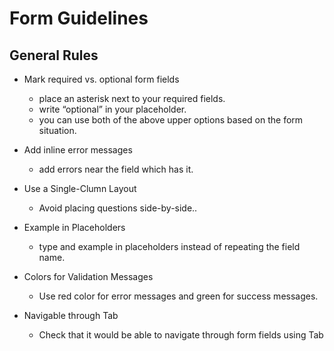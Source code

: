 # Form Guidelines

## General Rules

* Mark required vs. optional form fields
    * place an asterisk next to your required fields.
    * write “optional” in your placeholder.
    * you can use both of the above upper options based on the form situation.

* Add inline error messages
    * add errors near the field which has it.
    
* Use a Single-Clumn Layout
    * Avoid placing questions side-by-side..

* Example in Placeholders
    * type and example in placeholders instead of repeating the field name.

* Colors for Validation Messages
    * Use red color for error messages and green for success messages.

* Navigable through Tab
    * Check that it would be able to navigate through form fields using Tab

